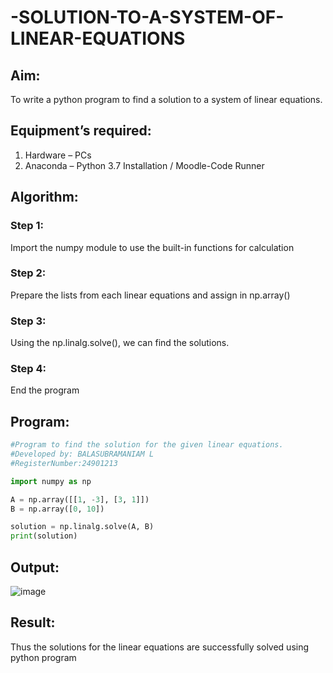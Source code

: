 # -SOLUTION-TO-A-SYSTEM-OF-LINEAR-EQUATIONS
## Aim:
To write a python program to find a solution to a system of linear equations.
## Equipment’s required:
1. 	Hardware – PCs
2. 	Anaconda – Python 3.7 Installation / Moodle-Code Runner
## Algorithm:
### Step 1: 
Import the numpy module to use the built-in functions for calculation
### Step 2: 
Prepare the lists from each linear equations and assign in np.array()
### Step 3: 
Using the np.linalg.solve(), we can find the solutions.
### Step 4: 
End the program
## Program:
```python
#Program to find the solution for the given linear equations.
#Developed by: BALASUBRAMANIAM L
#RegisterNumber:24901213

import numpy as np

A = np.array([[1, -3], [3, 1]])
B = np.array([0, 10])

solution = np.linalg.solve(A, B)
print(solution)
```

## Output:
![image](https://github.com/user-attachments/assets/4b259db3-1119-43f0-b9b0-eb3104c2ab7a)

## Result: 
Thus the solutions for the linear equations are successfully solved using python program

